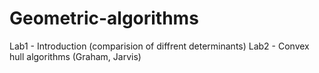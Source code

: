 # Geometric-algorithms

Lab1 - Introduction (comparision of diffrent determinants)
Lab2 - Convex hull algorithms (Graham, Jarvis)
